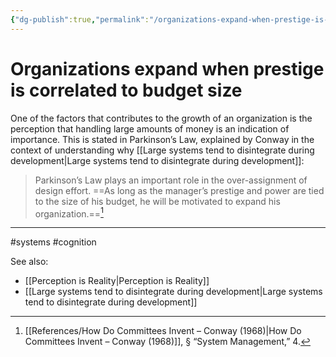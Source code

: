 ```yaml
---
{"dg-publish":true,"permalink":"/organizations-expand-when-prestige-is-correlated-to-budget-size/"}
---
```



# Organizations expand when prestige is correlated to budget size

One of the factors that contributes to the growth of an organization is the perception that handling large amounts of money is an indication of importance. This is stated in Parkinson’s Law, explained by Conway in the context of understanding why [[Large systems tend to disintegrate during development\|Large systems tend to disintegrate during development]]:

> Parkinson’s Law plays an important role in the over-assignment of design effort. ==As long as the manager’s prestige and power are tied to the size of his budget, he will be motivated to expand his organization.==[^1]


---
#systems #cognition 

See also:
 - [[Perception is Reality\|Perception is Reality]]
 - [[Large systems tend to disintegrate during development\|Large systems tend to disintegrate during development]]

[^1]: [[References/How Do Committees Invent – Conway (1968)\|How Do Committees Invent – Conway (1968)]], § “System Management,” 4. 